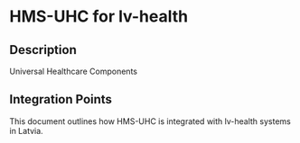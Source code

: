 # HMS-UHC for lv-health

## Description

Universal Healthcare Components

## Integration Points

This document outlines how HMS-UHC is integrated with lv-health systems in Latvia.
